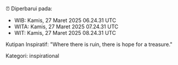 ⏰ Diperbarui pada:
- WIB: Kamis, 27 Maret 2025 06.24.31 UTC
- WITA: Kamis, 27 Maret 2025 07.24.31 UTC
- WIT: Kamis, 27 Maret 2025 08.24.31 UTC

Kutipan Inspiratif:
"Where there is ruin, there is hope for a treasure."


Kategori: inspirational

